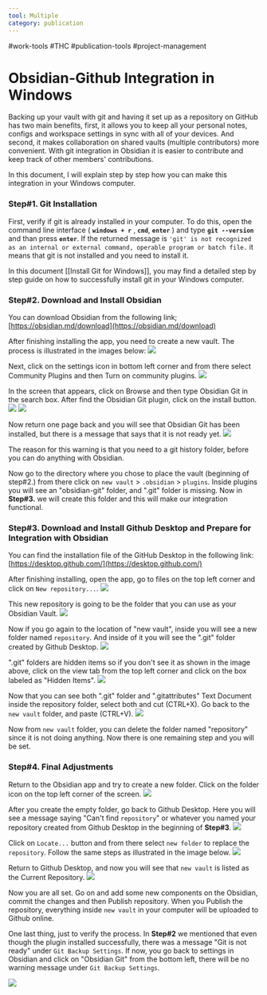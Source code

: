 ```yaml
---
tool: Multiple
category: publication
---
```

#work-tools #THC #publication-tools #project-management 
# Obsidian-Github Integration in Windows

Backing up your vault with git and having it set up as a repository on GitHub has two main benefits, first, it allows you to keep all your personal notes, configs and workspace settings in sync with all of your devices. And second, it makes collaboration on shared vaults (multiple contributors) more convenient. With git integration in Obsidian it is easier to contribute and keep track of other members' contributions. 

In this document, I will explain step by step how you can make this integration in your Windows computer.

### Step#1. Git Installation 
First, verify if git is already installed in your computer. To do this, open the command line interface ( **`windows + r`** , **`cmd`**, **`enter`** ) and type **`git --version`** and than press **`enter`**. 
If the returned message is `'git' is not recognized as an internal or external command, operable program or batch file.` it means that git is not installed and you need to install it. 

In this document [[Install Git for Windows]], you may find a detailed step by step guide on how to successfully install git in your Windows computer.

### Step#2. Download and Install Obsidian 

You can download Obsidian from the following link; [https://obsidian.md/download](https://obsidian.md/download)

After finishing installing the app, you need to create a new vault. The process is illustrated in the images below:
![](create-vault.png)

Next, click on the settings icon in bottom left corner and from there select Community Plugins and then Turn on community plugins.
![](git-plugin.png)

In the screen that appears, click on Browse and then type Obsidian Git in the search box. After find the Obsidian Git plugin, click on the install button.
![](browse-plugins.png)
![](obsidian-git-plugin.png)

Now return one page back and you will see that Obsidian Git has been installed, but there is a message that says that it is not ready yet.
![](git-not-ready.png)

The reason for this warning is that you need to a git history folder, before you can do anything with Obsidian. 

Now go to the directory where you chose to place the vault (beginning of step#2.) from there click on `new vault` > `.obsidian` > `plugins`. Inside plugins you will see an "obsidian-git" folder, and ".git" folder is missing. Now in **Step#3.** we will create this folder and this will make our integration functional. 

### Step#3. Download and Install Github Desktop and Prepare for Integration with Obsidian

You can find the installation file of the GitHub Desktop in the following link: [https://desktop.github.com/](https://desktop.github.com/)

After finishing installing, open the app, go to files on the top left corner and click on `New repository...`.
![](new-repository.png)

This new repository is going to be the folder that you can use as your Obsidian Vault.
![](repo-creation.png)

Now if you go again to the location of "new vault", inside you will see a new folder named `repository`. And inside of it you will see the ".git" folder created by Github Desktop.
![](inside-repository-folder.png)

".git" folders are hidden items so if you don't see it as shown in the image above, click on the view tab from the top left corner and click on the box labeled as "Hidden Items".
![](view-hidden-items.png)

Now that you can see both ".git" folder and ".gitattributes" Text Document inside the repository folder, select both and cut (CTRL+X). 
Go back to the `new vault` folder, and paste (CTRL+V).
![](new-vault-modified.png)

Now from `new vault` folder, you can delete the folder named "repository" since it is not doing anything. Now there is one remaining step and you will be set.

### Step#4. Final Adjustments  

Return to the Obsidian app and try to create a new folder. Click on the folder icon on the top left corner of the screen.
![](new-folder-inside-vault.png)

After you create the empty folder, go back to Github Desktop. Here you will see a message saying "Can't find `repository`" or whatever you named your repository created from Github Desktop in the beginning of **Step#3**.
![](cant-locate-repository.png)

Click on `Locate...` button and from there select `new folder` to replace the `repository`. Follow the same steps as illustrated in the image below.
![](relocate-new-vault.png)

Return to Github Desktop, and now you will see that `new vault` is listed as the Current Repository.
![](changed-current-repository.png) 

Now you are all set. Go on and add some new components on the Obsidian, commit the changes and then Publish repository. When you Publish the repository, everything inside `new vault` in your computer will be uploaded to Github online. 

One last thing, just to verify the process. In **Step#2** we mentioned that even though the plugin installed successfully, there was a message "Git is not ready" under `Git Backup Settings`. If now, you go back to settings in Obsidian and click on "Obsidian Git" from the bottom left, there will be no warning message under `Git Backup Settings`.

![](obsidian-git-successful.png)

